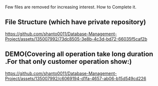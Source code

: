 Few files are removed for increasing interest. How to Complete it.
## File Structure (which have private repository)

https://github.com/shanto0011/Database-Management-Project/assets/135007992/73dc8505-3e8b-4c3d-bd72-66035f5caf2b

## DEMO(Covering all operation take long duration .For that only customer operation show:)

https://github.com/shanto0011/Database-Management-Project/assets/135007992/c6069194-d1fa-4657-ab06-b15d549cd226
